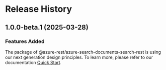 # Release History
    
## 1.0.0-beta.1 (2025-03-28)

### Features Added

The package of @azure-rest/azure-search-documents-search-rest is using our next generation design principles. To learn more, please refer to our documentation [Quick Start](https://aka.ms/azsdk/js/mgmt/quickstart).
